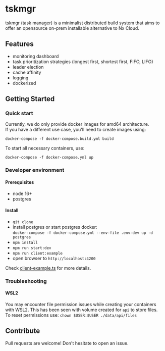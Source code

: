 # tskmgr

tskmgr (task manager) is a minimalist distributed build system that aims to offer an opensource on-prem installable alternative to Nx Cloud.

## Features

- monitoring dashboard
- task prioritization strategies (longest first, shortest first, FIFO, LIFO)
- leader election
- cache affinity
- logging
- dockerized

## Getting Started

### Quick start

Currently, we do only provide docker images for amd64 architecture.  
If you have a different use case, you'll need to create images using:

```shell
docker-compose -f docker-compose.build.yml build
```

To start all necessary containers, use:

```shell
docker-compose -f docker-compose.yml up
```

### Developer environment

#### Prerequisites

- node 16+
- postgres

#### Install

- `git clone`
- install postgres or start postgres docker:  
  `docker-compose -f docker-compose.yml --env-file .env-dev up -d postgres`
- `npm install`
- `npm run start:dev`
- `npm run client:example`
- open browser to `http://localhost:4200`

Check [client-example.ts](./libs/client/src/lib/client-example.ts) for more details.

### Troubleshooting

#### WSL2

You may encounter file permission issues while creating your containers with WSL2.
This has been seen with volume created for `api` to store files.  
To reset permissions use: `chown $USER:$USER ./data/api/files`

## Contribute

Pull requests are welcome! Don't hesitate to open an issue.
